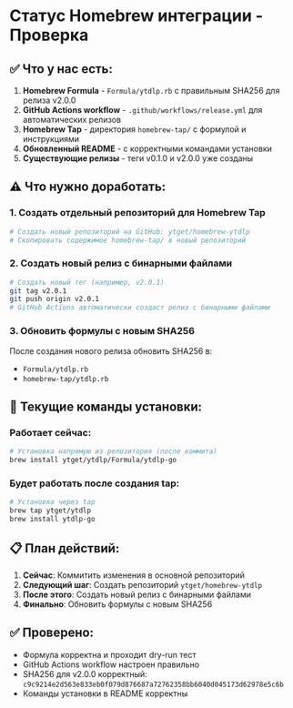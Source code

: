 # Статус Homebrew интеграции - Проверка

## ✅ Что у нас есть:

1. **Homebrew Formula** - `Formula/ytdlp.rb` с правильным SHA256 для релиза v2.0.0
2. **GitHub Actions workflow** - `.github/workflows/release.yml` для автоматических релизов
3. **Homebrew Tap** - директория `homebrew-tap/` с формулой и инструкциями
4. **Обновленный README** - с корректными командами установки
5. **Существующие релизы** - теги v0.1.0 и v2.0.0 уже созданы

## ⚠️ Что нужно доработать:

### 1. Создать отдельный репозиторий для Homebrew Tap
```bash
# Создать новый репозиторий на GitHub: ytget/homebrew-ytdlp
# Скопировать содержимое homebrew-tap/ в новый репозиторий
```

### 2. Создать новый релиз с бинарными файлами
```bash
# Создать новый тег (например, v2.0.1)
git tag v2.0.1
git push origin v2.0.1
# GitHub Actions автоматически создаст релиз с бинарными файлами
```

### 3. Обновить формулы с новым SHA256
После создания нового релиза обновить SHA256 в:
- `Formula/ytdlp.rb`
- `homebrew-tap/ytdlp.rb`

## 🔧 Текущие команды установки:

### Работает сейчас:
```bash
# Установка напрямую из репозитория (после коммита)
brew install ytget/ytdlp/Formula/ytdlp-go
```

### Будет работать после создания tap:
```bash
# Установка через tap
brew tap ytget/ytdlp
brew install ytdlp-go
```

## 📋 План действий:

1. **Сейчас**: Коммитить изменения в основной репозиторий
2. **Следующий шаг**: Создать репозиторий `ytget/homebrew-ytdlp`
3. **После этого**: Создать новый релиз с бинарными файлами
4. **Финально**: Обновить формулы с новым SHA256

## ✅ Проверено:

- Формула корректна и проходит dry-run тест
- GitHub Actions workflow настроен правильно
- SHA256 для v2.0.0 корректный: `c9c9214e2d563e833eb0f079d876687a72762358bb6040d045173d62978e5c6b`
- Команды установки в README корректны
